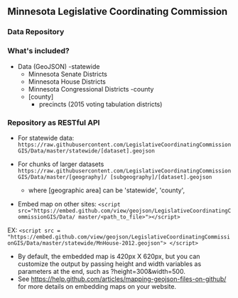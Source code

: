 ## Minnesota Legislative Coordinating Commission
### Data Repository

### What's included?
- Data (GeoJSON)
  -statewide
    - Minnesota Senate Districts
    - Minnesota House Districts
    - Minnesota Congressional Districts
  -county
    - [county]
      - precincts (2015 voting tabulation districts)

### Repository as RESTful API
- For statewide data:
`https://raw.githubusercontent.com/LegislativeCoordinatingCommissionGIS/Data/master/statewide/[dataset].geojson`


- For chunks of larger datasets
`https://raw.githubusercontent.com/LegislativeCoordinatingCommissionGIS/Data/master/[geography]/ [subgeography]/[dataset].geojson`
  - where [geographic area] can be 'statewide', 'county', 


- Embed map on other sites:
`<script src="https://embed.github.com/view/geojson/LegislativeCoordinatingCommissionGIS/Data/ master/<path_to_file>"></script>`

EX: `<script src = "https://embed.github.com/view/geojson/LegislativeCoordinatingCommissionGIS/Data/master/statewide/MnHouse-2012.geojson">
  </script>`
  - By default, the embedded map is 420px X 620px, but you can customize the output by passing height and width variables as parameters at the end, such as ?height=300&width=500.
  - See https://help.github.com/articles/mapping-geojson-files-on-github/ for more details on embedding maps on your website.

